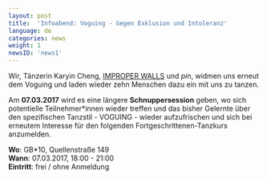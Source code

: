 ```yaml
---
layout: post
title:  'Infoabend: Voguing - Gegen Exklusion und Intoleranz'
language: de
categories: news
weight: 1
newsID: 'news1'
---
```


Wir, Tänzerin Karyin Cheng, [IMPROPER WALLS](http://www.improperwalls.com) und *pin*, widmen uns erneut dem Voguing und laden wieder zehn Menschen dazu ein mit uns zu tanzen.

Am **07.03.2017** wird es eine längere **Schnuppersession** geben, wo sich potentielle Teilnehmer*innen wieder treffen und das bisher Gelernte über den spezifischen Tanzstil - VOGUING - wieder aufzufrischen und sich bei erneutem Interesse für den folgenden Fortgeschrittenen-Tanzkurs anzumelden.

**Wo**: GB*10, Quellenstraße 149  
**Wann**: 07.03.2017, 18:00 - 21:00  
**Eintritt**: frei / ohne Anmeldung  
